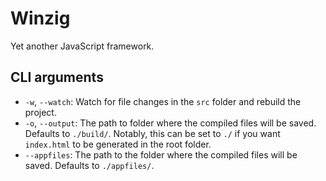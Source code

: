 
# Winzig

Yet another JavaScript framework.

## CLI arguments
- `-w`, `--watch`: Watch for file changes in the `src` folder and rebuild the project.
- `-o`, `--output`: The path to folder where the compiled files will be saved. Defaults to `./build/`. Notably, this can be set to `./` if you want `index.html` to be generated in the root folder.
- `--appfiles`: The path to the folder where the compiled files will be saved. Defaults to `./appfiles/`.
